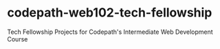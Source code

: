 # codepath-web102-tech-fellowship
Tech Fellowship Projects for Codepath's Intermediate Web Development Course
